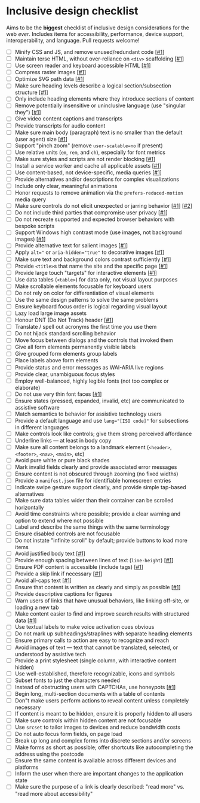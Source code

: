# Inclusive design checklist

Aims to be the **biggest** checklist of inclusive design considerations for the web _ever_. Includes items for accessibility, performance, device support, interoperability, and language. Pull requests welcome!

- [ ] Minify CSS and JS, and remove unused/redundant code [[#1](https://developers.google.com/speed/docs/insights/MinifyResources)] 
- [ ] Maintain terse HTML, without over-reliance on `<div>` scaffolding [[#1](http://designingforperformance.com/optimizing-markup-and-styles/#divitis)] 
- [ ] Use screen reader and keyboard accessible HTML [[#1](https://developer.mozilla.org/en-US/docs/Learn/Accessibility/HTML)] 
- [ ] Compress raster images [[#1](https://www.html5rocks.com/en/tutorials/speed/img-compression/)] 
- [ ] Optimize SVG path data [[#1](https://web-design-weekly.com/2014/10/22/optimizing-svg-web/)] 
- [ ] Make sure heading levels describe a logical section/subsection structure [[#1](https://webaim.org/techniques/semanticstructure/)] 
- [ ] Only include heading elements where they introduce sections of content
- [ ] Remove potentially insensitive or uninclusive language (use "singular they") [[#1](http://alexjs.com/)] 
- [ ] Give video content captions and transcripts
- [ ] Provide transcripts for audio content
- [ ] Make sure main body (paragraph) text is no smaller than the default (user agent) size [[#1](https://www.smashingmagazine.com/2011/10/16-pixels-body-copy-anything-less-costly-mistake/)] 
- [ ] Support "pinch zoom" (remove `user-scalable=no` if present)
- [ ] Use relative units (`em`, `rem`, and `ch`), especially for font metrics
- [ ] Make sure styles and scripts are not render blocking [[#1](https://csabapalfi.github.io/eliminate-render-blocking/)] 
- [ ] Install a service worker and cache all applicable assets [[#1](https://css-tricks.com/serviceworker-for-offline/)] 
- [ ] Use content-based, not device-specific, media queries [[#1](http://bradfrost.com/blog/post/7-habits-of-highly-effective-media-queries/#content)] 
- [ ] Provide alternatives and/or descriptions for complex visualizations
- [ ] Include only clear, meaningful animations
- [ ] Honor requests to remove animation via the `prefers-reduced-motion` media query
- [ ] Make sure controls do not elicit unexpected or jarring behavior [[#1](https://www.w3.org/TR/UNDERSTANDING-WCAG20/consistent-behavior-receive-focus.html)]  [[#2](https://www.w3.org/TR/UNDERSTANDING-WCAG20/consistent-behavior-unpredictable-change.html)] 
- [ ] Do not include third parties that compromise user privacy [[#1](https://css-tricks.com/potential-dangers-of-third-party-javascript/)] 
- [ ] Do not recreate supported and expected browser behaviors with bespoke scripts
- [ ] Support Windows high contrast mode (use images, not background images) [[#1](http://adrianroselli.com/2012/08/css-background-images-high-contrast-mode.html)] 
- [ ] Provide alternative text for salient images [[#1](https://www.w3.org/WAI/tutorials/images/decision-tree/)] 
- [ ] Apply `alt="` or `aria-hidden="true"` to decorative images [[#1](https://www.w3.org/WAI/tutorials/images/decorative/)] 
- [ ] Make sure text and background colors contrast sufficiently [[#1](https://accessibility.blog.gov.uk/2016/06/17/colour-contrast-why-does-it-matter/)] 
- [ ] Provide `<title>`s that name the site and the specific page [[#1](https://www.w3.org/TR/WCAG20-TECHS/G88.html)] 
- [ ] Provide large touch "targets" for interactive elements [[#1](http://www.bbc.co.uk/guidelines/futuremedia/accessibility/mobile/design/touch-target-size)] 
- [ ] Use data tables (`<table>`) for data only, not visual layout purposes
- [ ] Make scrollable elements focusable for keyboard users
- [ ] Do not rely on color for differentiation of visual elements
- [ ] Use the same design patterns to solve the same problems
- [ ] Ensure keyboard focus order is logical regarding visual layout
- [ ] Lazy load large image assets
- [ ] Honour DNT (Do Not Track) header [[#1](https://developer.mozilla.org/en-US/docs/Web/HTTP/Headers/DNT)] 
- [ ] Translate / spell out acronyms the first time you use them
- [ ] Do not hijack standard scrolling behavior
- [ ] Move focus between dialogs and the controls that invoked them
- [ ] Give all form elements permanently visible labels
- [ ] Give grouped form elements group labels
- [ ] Place labels above form elements
- [ ] Provide status and error messages as WAI-ARIA live regions
- [ ] Provide clear, unambiguous focus styles
- [ ] Employ well-balanced, highly legible fonts (not too complex or elaborate)
- [ ] Do not use very thin font faces [[#1](http://www.telegraph.co.uk/science/2016/10/23/internet-is-becoming-unreadable-because-of-a-trend-towards-light/)] 
- [ ] Ensure states (pressed, expanded, invalid, etc) are communicated to assistive software
- [ ] Match semantics to behavior for assistive technology users
- [ ] Provide a default language and use `lang="[ISO code]"` for subsections in different languages
- [ ] Make controls look like controls; give them strong perceived affordance
- [ ] Underline links — at least in body copy
- [ ] Make sure all content belongs to a landmark element (`<header>`, `<footer>`, `<nav>`, `<main>`, etc)
- [ ] Avoid pure white or pure black shades
- [ ] Mark invalid fields clearly and provide associated error messages
- [ ] Ensure content is not obscured through zooming (no fixed widths)
- [ ] Provide a `manifest.json` file for identifiable homescreen entries
- [ ] Indicate swipe gesture support clearly, and provide simple tap-based alternatives
- [ ] Make sure data tables wider than their container can be scrolled horizontally
- [ ] Avoid time constraints where possible; provide a clear warning and option to extend where not possible 
- [ ] Label and describe the same things with the same terminology
- [ ] Ensure disabled controls are not focusable
- [ ] Do not instate "infinite scroll" by default; provide buttons to load more items
- [ ] Avoid justified body text [[#1](https://www.w3.org/TR/WCAG20-TECHS/F88.html)] 
- [ ] Provide enough spacing between lines of text (`line-height`) [[#1](https://www.w3.org/TR/WCAG20-TECHS/C21.html)] 
- [ ] Ensure PDF content is accessible (include tags) [[#1](https://webaim.org/techniques/acrobat/)] 
- [ ] Provide a skip link if necessary  [[#1](https://webaim.org/techniques/skipnav/)] 
- [ ] Avoid all-caps text [[#1](https://github.com/humanmade/hm-pattern-library/issues/75)] 
- [ ] Ensure that content is written as clearly and simply as possible [[#1](https://www.w3.org/TR/UNDERSTANDING-WCAG20/meaning-supplements.html)] 
- [ ] Provide descriptive captions for figures
- [ ] Warn users of links that have unusual behaviors, like linking off-site, or loading a new tab
- [ ] Make content easier to find and improve search results with structured data [[#1](https://developers.google.com/search/docs/guides/prototype)] 
- [ ] Use textual labels to make voice activation cues obvious
- [ ] Do not mark up subheadings/straplines with separate heading elements
- [ ] Ensure primary calls to action are easy to recognize and reach
- [ ] Avoid images of text — text that cannot be translated, selected, or understood by assistive tech
- [ ] Provide a print stylesheet (single column, with interactive content hidden)
- [ ] Use well-established, therefore recognizable, icons and symbols
- [ ] Subset fonts to just the characters needed
- [ ] Instead of obstructing users with CAPTCHAs, use honeypots [[#1](https://en.wikipedia.org/wiki/Honeypot_(computing))] 
- [ ] Begin long, multi-section documents with a table of contents
- [ ] Don"t make users perform actions to reveal content unless completely necessary
- [ ] If content is meant to be hidden, ensure it is properly hidden to all users
- [ ] Make sure controls within hidden content are not focusable
- [ ] Use `srcset` to tailor images to devices and reduce bandwidth costs
- [ ] Do not auto focus form fields, on page load
- [ ] Break up long and complex forms into discrete sections and/or screens
- [ ] Make forms as short as possible; offer shortcuts like autocompleting the address using the postcode
- [ ] Ensure the same content is available across different devices and platforms
- [ ] Inform the user when there are important changes to the application state
- [ ] Make sure the purpose of a link is clearly described: "read more" vs. "read more about accessibility"
